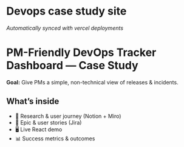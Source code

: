 # Devops case study site

*Automatically synced with vercel deployments*

# PM-Friendly DevOps Tracker Dashboard — Case Study

**Goal:** Give PMs a simple, non-technical view of releases & incidents.

## What’s inside
- 🔎 Research & user journey (Notion + Miro)
- 🧭 Epic & user stories (Jira)
- 🖥️ Live React demo
- 📊 Success metrics & outcomes

